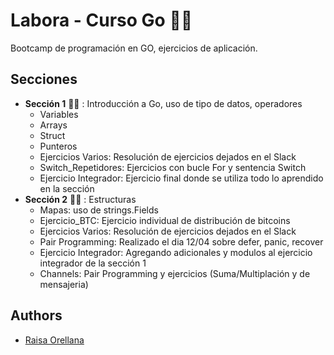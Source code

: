 
# Labora - Curso Go 🐱‍💻

Bootcamp de programación en GO, ejercicios de aplicación.

## Secciones

- **Sección 1** 🐱‍🚀 : Introducción a Go, uso de tipo de datos, operadores
    - Variables
    - Arrays
    - Struct
    - Punteros
    - Ejercicios Varios: Resolución de ejercicios dejados en el Slack
    - Switch_Repetidores: Ejercicios con bucle For y sentencia Switch
    - Ejercicio Integrador: Ejercicio final donde se utiliza todo lo aprendido en la sección
- **Sección 2** 🐱‍👓 : Estructuras
    - Mapas: uso de strings.Fields
    - Ejercicio_BTC: Ejercicio individual de distribución de bitcoins
    - Ejercicios Varios: Resolución de ejercicios dejados en el Slack
    - Pair Programming: Realizado el dia 12/04 sobre defer, panic, recover
    - Ejercicio Integrador: Agregando adicionales y modulos al ejercicio integrador de la sección 1
    - Channels: Pair Programming y ejercicios (Suma/Multiplación y de mensajeria)
    
## Authors

- [Raisa Orellana](https://github.com/Raisa320)

